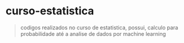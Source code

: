 # curso-estatistica

> codigos realizados no curso de estatistica, possui, calculo para probabilidade até a analise de dados por machine learning
